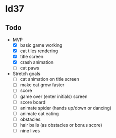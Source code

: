 # ld37



## Todo

* MVP
  - [x] basic game working
  - [x] cat tiles rendering
  - [x] title screen
  - [x] crash animation
  - [ ] cat paws

* Stretch goals
  - [ ] cat animation on title screen
  - [ ] make cat grow faster
  - [ ] score
  - [ ] game over (enter initials) screen
  - [ ] score board
  - [ ] animate spider (hands up/down or dancing)
  - [ ] animate cat eating
  - [ ] obstacles
  - [ ] hair balls (as obstacles or bonus score)
  - [ ] nine lives
